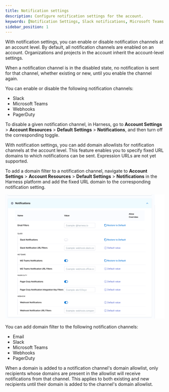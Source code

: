 ```yaml
---
title: Notification settings
description: Configure notification settings for the account.
keywords: [Notification Settings, Slack notifications, Microsoft Teams notifications, webhook notifications, PagerDuty notifications]
sidebar_position: 1
---
```


With notification settings, you can enable or disable notification channels at an account level. By default, all notification channels are enabled on an account. Organizations and projects in the account inherit the account-level settings.

When a notification channel is in the disabled state, no notification is sent for that channel, whether existing or new, until you enable the channel again.

You can enable or disable the following notification channels:
- Slack
- Microsoft Teams
- Webhooks
- PagerDuty

To disable a given notification channel, in Harness, go to **Account Settings** > **Account Resources** > **Default Settings** > **Notifications**, and then turn off the corresponding toggle. 

With notification settings, you can add domain allowlists for notification channels at the account level. This feature enables you to specify fixed URL domains to which notifications can be sent. Expression URLs are not yet supported.

To add a domain filter to a notification channel, navigate to **Account Settings** > **Account Resources** > **Default Settings** > **Notifications** in the Harness platform and add the fixed URL domain to the corresponding notification setting.

![](./static/notification-settings-url-filters.png)

You can add domain filter to the following notification channels:
- Email
- Slack
- Microsoft Teams
- Webhooks
- PagerDuty

When a domain is added to a notification channel's domain allowlist, only recipients whose domains are present in the allowlist will receive notifications from that channel. This applies to both existing and new recipients until their domain is added to the channel's domain allowlist.
